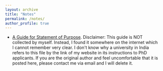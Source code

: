 ```yaml
---
layout: archive
title: "Notes"
permalink: /notes/
author_profile: true
---
```


- [A Guide for Statement of Purpose](http://zengruihan.github.io/pdf/SOP_Guide.pdf). Disclaimer: This guide is NOT collected by myself. Instead, I found it somewhere on the internet which I cannot remember very clear. I don't know why a university in India refers to this file by the link of my website in its instructions to PhD applicants. If you are the original author and feel uncomfortable that it is posted here, please contact me via email and I will delete it.


